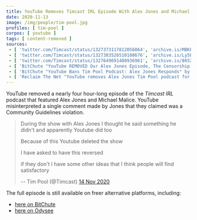 ```yaml
---
title: YouTube Removes Timcast IRL Episode With Alex Jones and Michael Malice
date: 2020-11-13
image: /img/people/tim-pool.jpg
profiles: [ tim-pool ]
corpos: [ youtube ]
tags: [ content-removed ]
sources:
 - [ 'twitter.com/Timcast/status/1327373117812056064', 'archive.is/MBKFf' ]
 - [ 'twitter.com/Timcast/status/1327383526510108676', 'archive.is/Ly5Ey' ]
 - [ 'twitter.com/Timcast/status/1327649691408936961', 'archive.is/8652w' ]
 - [ 'BitChute "YouTube REMOVED Our Alex Jones Episode, The Censorship Is REAL And It Has Affected Us" by Timcast URL (14 Nov 2020)', 'www.bitchute.com/video/J552i7tLXeI/' ]
 - [ 'BitChute "YouTube Bans Tim Pool Podcast: Alex Jones Responds" by Infowars (14 Nov 2020)', 'www.bitchute.com/video/IWqNpUBhPWLx/' ]
 - [ 'Reclaim The Net "YouTube removes Alex Jones Tim Pool podcast for “harassment and bullying”" by Tom Parker (13 Nov 2020)', 'reclaimthenet.org/youtube-removes-alex-jones-tim-pool-podcast-episode/' ]
---
```


YouTube removed a nearly four hour-long episode of the _Timcast
IRL_ podcast that featured Alex Jones and Michael Malice. YouTube
misinterpreted a single comment made by Jones that they claimed was a Community
Guidelines violation.

> During the show with Alex Jones I thought he said something he didn't and
> apparently Youtube did too
>
> Because of this Youtube deleted the show
>
> I have asked to have this reversed
>
> if they don't I have some other ideas that I think people will find
> satisfactory
>
> -- Tim Pool (@Timcast) [14 Nov 2020](https://archive.is/8652w)

The full episode is still available on freer alternative platforms, including:
* [here on BitChute](https://www.bitchute.com/video/q7qNyXIENac/)
* [here on Odysee](https://odysee.com/@TimcastIRL:8/timcast-irl-alex-jones-talks-lockdowns:2)
